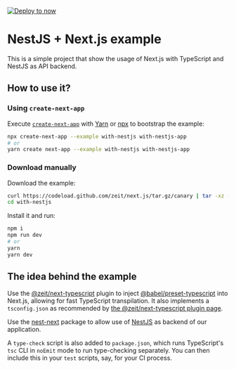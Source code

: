 [![Deploy to now](https://deploy.now.sh/static/button.svg)](https://deploy.now.sh/?repo=https://github.com/zeit/next.js/tree/master/examples/with-nestjs)

# NestJS + Next.js example

This is a simple project that show the usage of Next.js with TypeScript and NestJS as API backend.

## How to use it?

### Using `create-next-app`

Execute [`create-next-app`](https://github.com/segmentio/create-next-app) with [Yarn](https://yarnpkg.com/lang/en/docs/cli/create/) or [npx](https://github.com/zkat/npx#readme) to bootstrap the example:

```bash
npx create-next-app --example with-nestjs with-nestjs-app
# or
yarn create next-app --example with-nestjs with-nestjs-app
```

### Download manually

Download the example:

```bash
curl https://codeload.github.com/zeit/next.js/tar.gz/canary | tar -xz --strip=2 next.js-canary/examples/with-nestjs
cd with-nestjs
```

Install it and run:

```bash
npm i
npm run dev
# or
yarn
yarn dev
```

## The idea behind the example

Use the [@zeit/next-typescript](https://github.com/zeit/next-plugins/tree/master/packages/next-typescript) plugin to inject [@babel/preset-typescript](https://github.com/babel/babel/tree/master/packages/babel-preset-typescript) into Next.js, allowing for fast TypeScript transpilation. It also implements a `tsconfig.json` as recommended by [the @zeit/next-typescript plugin page](https://github.com/zeit/next-plugins/tree/master/packages/next-typescript/#readme).

Use the [nest-next](https://www.npmjs.com/package/nest-next) package to allow use of [NestJS](https://nestjs.com/) as backend of our application.

A `type-check` script is also added to `package.json`, which runs TypeScript's `tsc` CLI in `noEmit` mode to run type-checking separately. You can then include this in your `test` scripts, say, for your CI process.
